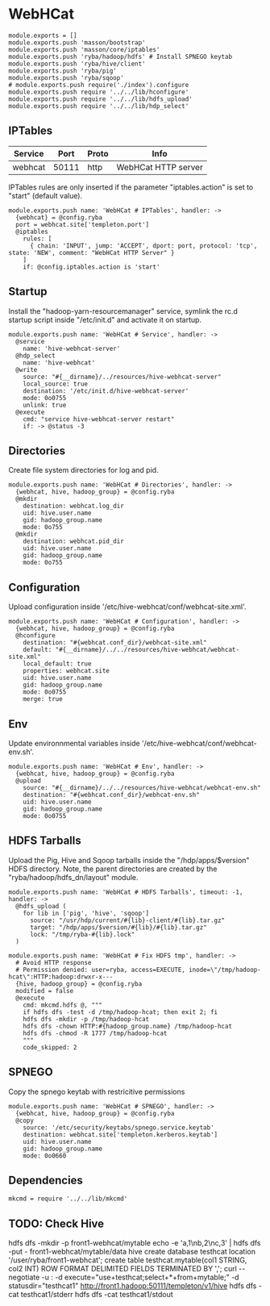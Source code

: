 
# WebHCat

    module.exports = []
    module.exports.push 'masson/bootstrap'
    module.exports.push 'masson/core/iptables'
    module.exports.push 'ryba/hadoop/hdfs' # Install SPNEGO keytab
    module.exports.push 'ryba/hive/client'
    module.exports.push 'ryba/pig'
    module.exports.push 'ryba/sqoop'
    # module.exports.push require('./index').configure
    module.exports.push require '../../lib/hconfigure'
    module.exports.push require '../../lib/hdfs_upload'
    module.exports.push require '../../lib/hdp_select'

## IPTables

| Service | Port  | Proto | Info                |
|---------|-------|-------|---------------------|
| webhcat | 50111 | http  | WebHCat HTTP server |

IPTables rules are only inserted if the parameter "iptables.action" is set to
"start" (default value).

    module.exports.push name: 'WebHCat # IPTables', handler: ->
      {webhcat} = @config.ryba
      port = webhcat.site['templeton.port']
      @iptables
        rules: [
          { chain: 'INPUT', jump: 'ACCEPT', dport: port, protocol: 'tcp', state: 'NEW', comment: "WebHCat HTTP Server" }
        ]
        if: @config.iptables.action is 'start'

## Startup

Install the "hadoop-yarn-resourcemanager" service, symlink the rc.d startup script
inside "/etc/init.d" and activate it on startup.

    module.exports.push name: 'WebHCat # Service', handler: ->
      @service
        name: 'hive-webhcat-server'
      @hdp_select
        name: 'hive-webhcat'
      @write
        source: "#{__dirname}/../resources/hive-webhcat-server"
        local_source: true
        destination: '/etc/init.d/hive-webhcat-server'
        mode: 0o0755
        unlink: true
      @execute
        cmd: "service hive-webhcat-server restart"
        if: -> @status -3

## Directories

Create file system directories for log and pid. 

    module.exports.push name: 'WebHCat # Directories', handler: ->
      {webhcat, hive, hadoop_group} = @config.ryba
      @mkdir
        destination: webhcat.log_dir
        uid: hive.user.name
        gid: hadoop_group.name
        mode: 0o755
      @mkdir
        destination: webhcat.pid_dir
        uid: hive.user.name
        gid: hadoop_group.name
        mode: 0o755

## Configuration

Upload configuration inside '/etc/hive-webhcat/conf/webhcat-site.xml'.

    module.exports.push name: 'WebHCat # Configuration', handler: ->
      {webhcat, hive, hadoop_group} = @config.ryba
      @hconfigure
        destination: "#{webhcat.conf_dir}/webhcat-site.xml"
        default: "#{__dirname}/../../resources/hive-webhcat/webhcat-site.xml"
        local_default: true
        properties: webhcat.site
        uid: hive.user.name
        gid: hadoop_group.name
        mode: 0o0755
        merge: true

## Env

Update environnmental variables inside '/etc/hive-webhcat/conf/webhcat-env.sh'.

    module.exports.push name: 'WebHCat # Env', handler: ->
      {webhcat, hive, hadoop_group} = @config.ryba
      @upload
        source: "#{__dirname}/../../resources/hive-webhcat/webhcat-env.sh"
        destination: "#{webhcat.conf_dir}/webhcat-env.sh"
        uid: hive.user.name
        gid: hadoop_group.name
        mode: 0o0755

## HDFS Tarballs

Upload the Pig, Hive and Sqoop tarballs inside the "/hdp/apps/$version"
HDFS directory. Note, the parent directories are created by the
"ryba/hadoop/hdfs_dn/layout" module.

    module.exports.push name: 'WebHCat # HDFS Tarballs', timeout: -1, handler: ->
      @hdfs_upload (
        for lib in ['pig', 'hive', 'sqoop']
          source: "/usr/hdp/current/#{lib}-client/#{lib}.tar.gz"
          target: "/hdp/apps/$version/#{lib}/#{lib}.tar.gz"
          lock: "/tmp/ryba-#{lib}.lock"
      )

    module.exports.push name: 'WebHCat # Fix HDFS tmp', handler: ->
      # Avoid HTTP response
      # Permission denied: user=ryba, access=EXECUTE, inode=\"/tmp/hadoop-hcat\":HTTP:hadoop:drwxr-x---
      {hive, hadoop_group} = @config.ryba
      modified = false
      @execute
        cmd: mkcmd.hdfs @, """
        if hdfs dfs -test -d /tmp/hadoop-hcat; then exit 2; fi
        hdfs dfs -mkdir -p /tmp/hadoop-hcat
        hdfs dfs -chown HTTP:#{hadoop_group.name} /tmp/hadoop-hcat
        hdfs dfs -chmod -R 1777 /tmp/hadoop-hcat
        """
        code_skipped: 2

## SPNEGO

Copy the spnego keytab with restricitive permissions

    module.exports.push name: 'WebHCat # SPNEGO', handler: ->
      {webhcat, hive, hadoop_group} = @config.ryba
      @copy
        source: '/etc/security/keytabs/spnego.service.keytab'
        destination: webhcat.site['templeton.kerberos.keytab']
        uid: hive.user.name
        gid: hadoop_group.name
        mode: 0o0660

## Dependencies

    mkcmd = require '../../lib/mkcmd'

## TODO: Check Hive

hdfs dfs -mkdir -p front1-webhcat/mytable
echo -e 'a,1\nb,2\nc,3' | hdfs dfs -put - front1-webhcat/mytable/data
hive
  create database testhcat location '/user/ryba/front1-webhcat';
  create table testhcat.mytable(col1 STRING, col2 INT) ROW FORMAT DELIMITED FIELDS TERMINATED BY ',';
curl --negotiate -u : -d execute="use+testhcat;select+*+from+mytable;" -d statusdir="testhcat1" http://front1.hadoop:50111/templeton/v1/hive
hdfs dfs -cat testhcat1/stderr
hdfs dfs -cat testhcat1/stdout
